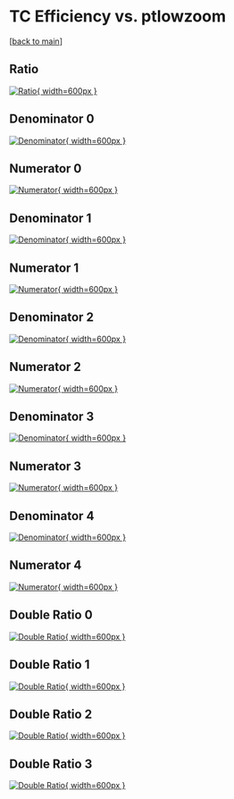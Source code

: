 # TC Efficiency vs. ptlowzoom

[[back to main](./)]



## Ratio

[![Ratio](../mtv/var/TC_base_0_0_eff_ptlowzoom.png){ width=600px }](../mtv/var/TC_base_0_0_eff_ptlowzoom.pdf)

## Denominator 0

[![Denominator](../mtv/den/TC_base_0_0_eff_ptlowzoom_den0.png){ width=600px }](../mtv/den/TC_base_0_0_eff_ptlowzoom_den0.pdf)

## Numerator 0

[![Numerator](../mtv/num/TC_base_0_0_eff_ptlowzoom_num0.png){ width=600px }](../mtv/num/TC_base_0_0_eff_ptlowzoom_num0.pdf)

## Denominator 1

[![Denominator](../mtv/den/TC_base_0_0_eff_ptlowzoom_den1.png){ width=600px }](../mtv/den/TC_base_0_0_eff_ptlowzoom_den1.pdf)

## Numerator 1

[![Numerator](../mtv/num/TC_base_0_0_eff_ptlowzoom_num1.png){ width=600px }](../mtv/num/TC_base_0_0_eff_ptlowzoom_num1.pdf)

## Denominator 2

[![Denominator](../mtv/den/TC_base_0_0_eff_ptlowzoom_den2.png){ width=600px }](../mtv/den/TC_base_0_0_eff_ptlowzoom_den2.pdf)

## Numerator 2

[![Numerator](../mtv/num/TC_base_0_0_eff_ptlowzoom_num2.png){ width=600px }](../mtv/num/TC_base_0_0_eff_ptlowzoom_num2.pdf)

## Denominator 3

[![Denominator](../mtv/den/TC_base_0_0_eff_ptlowzoom_den3.png){ width=600px }](../mtv/den/TC_base_0_0_eff_ptlowzoom_den3.pdf)

## Numerator 3

[![Numerator](../mtv/num/TC_base_0_0_eff_ptlowzoom_num3.png){ width=600px }](../mtv/num/TC_base_0_0_eff_ptlowzoom_num3.pdf)

## Denominator 4

[![Denominator](../mtv/den/TC_base_0_0_eff_ptlowzoom_den4.png){ width=600px }](../mtv/den/TC_base_0_0_eff_ptlowzoom_den4.pdf)

## Numerator 4

[![Numerator](../mtv/num/TC_base_0_0_eff_ptlowzoom_num4.png){ width=600px }](../mtv/num/TC_base_0_0_eff_ptlowzoom_num4.pdf)

## Double Ratio 0

[![Double Ratio](../mtv/ratio/TC_base_0_0_eff_ptlowzoom_ratio0.png){ width=600px }](../mtv/ratio/TC_base_0_0_eff_ptlowzoom_ratio0.pdf)

## Double Ratio 1

[![Double Ratio](../mtv/ratio/TC_base_0_0_eff_ptlowzoom_ratio1.png){ width=600px }](../mtv/ratio/TC_base_0_0_eff_ptlowzoom_ratio1.pdf)

## Double Ratio 2

[![Double Ratio](../mtv/ratio/TC_base_0_0_eff_ptlowzoom_ratio2.png){ width=600px }](../mtv/ratio/TC_base_0_0_eff_ptlowzoom_ratio2.pdf)

## Double Ratio 3

[![Double Ratio](../mtv/ratio/TC_base_0_0_eff_ptlowzoom_ratio3.png){ width=600px }](../mtv/ratio/TC_base_0_0_eff_ptlowzoom_ratio3.pdf)

